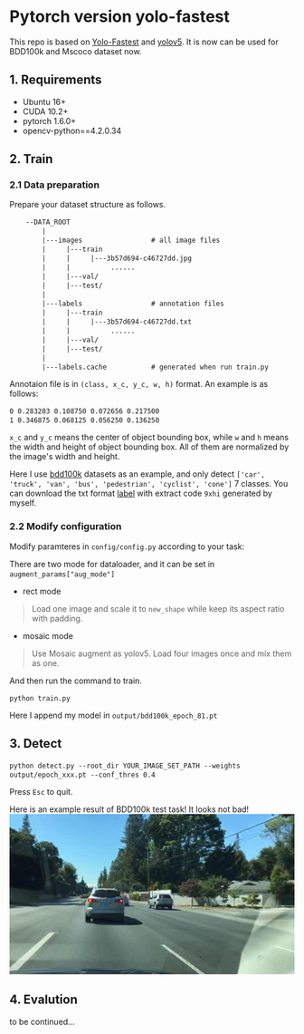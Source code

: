 # Pytorch version yolo-fastest

This repo is based on [Yolo-Fastest](https://github.com/dog-qiuqiu/Yolo-Fastest) and [yolov5](https://github.com/ultralytics/yolov5). It is now can be used for BDD100k and Mscoco dataset now.

## 1. Requirements
- Ubuntu 16+
- CUDA 10.2+
- pytorch 1.6.0+
- opencv-python==4.2.0.34

## 2. Train

### 2.1 Data preparation
Prepare your dataset structure as follows.  

```
    --DATA_ROOT
        |
        |---images                 # all image files
        |     |---train
        |     |     |---3b57d694-c46727dd.jpg
        |     |          ...... 
        |     |---val/
        |     |---test/
        |
        |---labels                 # annotation files
        |     |---train
        |     |     |---3b57d694-c46727dd.txt
        |     |          ...... 
        |     |---val/
        |     |---test/
        |
        |---labels.cache           # generated when run train.py
```
Annotaion file is in `(class, x_c, y_c, w, h)` format. An example is as follows:
```
0 0.283203 0.108750 0.072656 0.217500 
1 0.346875 0.068125 0.056250 0.136250 
```

`x_c` and `y_c` means the center of object bounding box, while `w` and `h` means the width and height of object bounding box. All of them are normalized by the image's width and height.


Here I use [bdd100k](https://bdd-data.berkeley.edu/portal.html#download) datasets as an example, and only detect `['car', 'truck', 'van', 'bus', 'pedestrian', 'cyclist', 'cone']` 7 classes. You can download the txt format [label](https://pan.baidu.com/s/1Sv1VCW470HgOJjAW0X_1gw) with extract code `9xhi` generated by myself.

### 2.2 Modify configuration

Modify paramteres in `config/config.py` according to your task:

There are two mode for dataloader, and it can be set in `augment_params["aug_mode"]`
- rect mode 
 > Load one image and scale it to `new_shape` while keep its aspect ratio with padding.
- mosaic mode
 > Use Mosaic augment as yolov5. Load four images once and mix them as one. 

And then run the command to train.
```
python train.py
```
Here I append my model in `output/bdd100k_epoch_81.pt`

## 3. Detect
```
python detect.py --root_dir YOUR_IMAGE_SET_PATH --weights output/epoch_xxx.pt --conf_thres 0.4
```
Press `Esc` to quit. 

Here is an example result of BDD100k test task! It looks not bad!
![exmple](pics/example_out.jpg)

## 4. Evalution

to be continued...